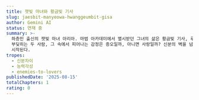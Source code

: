 ```yaml
---
title: 잿빛 마녀와 황금빛 기사
slug: jaesbit-manyeowa-hwanggeumbit-gisa
author: Gemini AI
status: 연재 중
summary: >-
  하층민 출신의 잿빛 마녀 아리아. 마법 아카데미에서 멸시받던 그녀의 삶은 황금빛 기사, 루카스와의 만남으로 전환점을 맞는다. 끊임없이
  부딪히는 두 사람, 그 속에서 피어나는 감정은 증오일까, 아니면 사랑일까? 신분의 벽을 넘어 운명을 개척하는 아리아의 이야기가 지금
  시작된다.
tropes:
  - 신분차이
  - 능력각성
  - enemies-to-lovers
publishedDate: '2025-08-15'
totalChapters: 1
rating: 0
---
```


